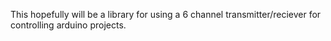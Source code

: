 This hopefully will be a library for using a 6 channel transmitter/reciever for controlling arduino projects.
